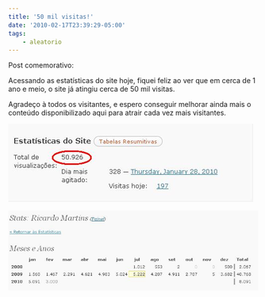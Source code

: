 ```yaml
---
title: '50 mil visitas!'
date: '2010-02-17T23:39:29-05:00'
tags:
    - aleatorio
---
```


Post comemorativo:

Acessando as estatísticas do site hoje, fiquei feliz ao ver que em cerca de 1 ano e meio, o site já atingiu cerca de 50 mil visitas.

Agradeço à todos os visitantes, e espero conseguir melhorar ainda mais o conteúdo disponibilizado aqui para atrair cada vez mais visitantes.

[![](/wp-content/uploads/2010/02/50mil.jpg "50mil")](/wp-content/uploads/2010/02/50mil.jpg)

[![](/wp-content/uploads/2010/02/meses.jpg "meses")](/wp-content/uploads/2010/02/meses.jpg)
